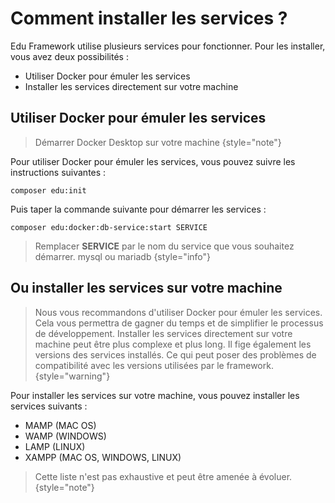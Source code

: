 # Comment installer les services ?
Edu Framework utilise plusieurs services pour fonctionner. Pour les installer, vous avez deux possibilités :
- Utiliser Docker pour émuler les services 
- Installer les services directement sur votre machine

## Utiliser Docker pour émuler les services

> Démarrer Docker Desktop sur votre machine
{style="note"}

Pour utiliser Docker pour émuler les services, vous pouvez suivre les instructions suivantes :

````Shell
composer edu:init
````

Puis taper la commande suivante pour démarrer les services :

```Shell
composer edu:docker:db-service:start SERVICE
```
> Remplacer **SERVICE** par le nom du service que vous souhaitez démarrer. mysql ou mariadb
{style="info"}


## Ou installer les services sur votre machine

> Nous vous recommandons d'utiliser Docker pour émuler les services. Cela vous permettra de gagner du temps et de simplifier le processus de développement.
> Installer les services directement sur votre machine peut être plus complexe et plus long. Il fige également les versions des services installés.
> Ce qui peut poser des problèmes de compatibilité avec les versions utilisées par le framework.
{style="warning"}

Pour installer les services sur votre machine, vous pouvez installer les services suivants :
- MAMP (MAC OS)
- WAMP (WINDOWS)
- LAMP (LINUX)
- XAMPP (MAC OS, WINDOWS, LINUX)

> Cette liste n'est pas exhaustive et peut être amenée à évoluer.
{style="note"}





